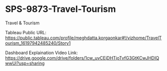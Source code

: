 # SPS-9873-Travel-Tourism
Travel &amp; Tourism

Tableau Public URL: https://public.tableau.com/profile/meghdatta.korgaonkar#!/vizhome/TravelTourism_16197942485240/Story1

Dashboard Explaination Video Link: https://drive.google.com/drive/folders/1cw_uvCEjDHTjoTvfG3GtKCwJHDIQwwUi?usp=sharing
